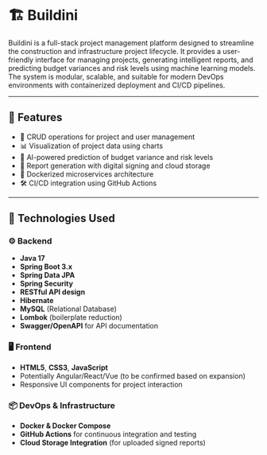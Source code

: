 # 🏗️ Buildini

Buildini is a full-stack project management platform designed to streamline the construction and infrastructure project lifecycle. It provides a user-friendly interface for managing projects, generating intelligent reports, and predicting budget variances and risk levels using machine learning models. The system is modular, scalable, and suitable for modern DevOps environments with containerized deployment and CI/CD pipelines.

---

## 📌 Features

- 🔧 CRUD operations for project and user management
- 📊 Visualization of project data using charts
- 🧠 AI-powered prediction of budget variance and risk levels
- 📝 Report generation with digital signing and cloud storage
- 🚀 Dockerized microservices architecture
- 🛠️ CI/CD integration using GitHub Actions

---

## 🧰 Technologies Used

### ⚙️ Backend
- **Java 17**
- **Spring Boot 3.x**
- **Spring Data JPA**
- **Spring Security**
- **RESTful API design**
- **Hibernate**
- **MySQL** (Relational Database)
- **Lombok** (boilerplate reduction)
- **Swagger/OpenAPI** for API documentation

### 🖥️ Frontend
- **HTML5**, **CSS3**, **JavaScript**
- Potentially Angular/React/Vue (to be confirmed based on expansion)
- Responsive UI components for project interaction

### 📦 DevOps & Infrastructure
- **Docker & Docker Compose**
- **GitHub Actions** for continuous integration and testing
- **Cloud Storage Integration** (for uploaded signed reports)
